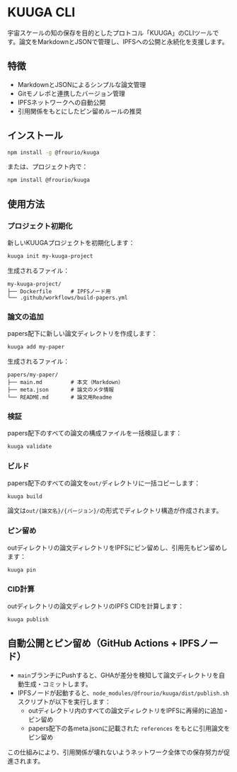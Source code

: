 # KUUGA CLI

宇宙スケールの知の保存を目的としたプロトコル「KUUGA」のCLIツールです。論文をMarkdownとJSONで管理し、IPFSへの公開と永続化を支援します。

## 特徴
- MarkdownとJSONによるシンプルな論文管理
- Gitモノレポと連携したバージョン管理
- IPFSネットワークへの自動公開
- 引用関係をもとにしたピン留めルールの推奨

## インストール

```bash
npm install -g @frourio/kuuga
```

または、プロジェクト内で：

```bash
npm install @frourio/kuuga
```

## 使用方法

### プロジェクト初期化
新しいKUUGAプロジェクトを初期化します：

```bash
kuuga init my-kuuga-project
```

生成されるファイル：

```
my-kuuga-project/
├── Dockerfile      # IPFSノード用
└── .github/workflows/build-papers.yml
```

### 論文の追加
papers配下に新しい論文ディレクトリを作成します：

```bash
kuuga add my-paper
```

生成されるファイル：

```
papers/my-paper/
├── main.md         # 本文（Markdown）
├── meta.json       # 論文のメタ情報
└── README.md       # 論文用Readme
```

### 検証

papers配下のすべての論文の構成ファイルを一括検証します：

```bash
kuuga validate
```

### ビルド

papers配下のすべての論文を`out/`ディレクトリに一括コピーします：

```bash
kuuga build
```

論文は`out/{論文名}/{バージョン}/`の形式でディレクトリ構造が作成されます。

### ピン留め

outディレクトリの論文ディレクトリをIPFSにピン留めし、引用先もピン留めします：

```bash
kuuga pin
```

### CID計算

outディレクトリの論文ディレクトリのIPFS CIDを計算します：

```bash
kuuga publish
```

## 自動公開とピン留め（GitHub Actions + IPFSノード）

- `main`ブランチにPushすると、GHAが差分を検知して論文ディレクトリを自動生成・コミットします。
- IPFSノードが起動すると、`node_modules/@frourio/kuuga/dist/publish.sh` スクリプトが以下を実行します：
  - outディレクトリ内のすべての論文ディレクトリをIPFSに再帰的に追加・ピン留め
  - papers配下の各meta.jsonに記載された `references` をもとに引用論文をピン留め

この仕組みにより、引用関係が壊れないようネットワーク全体での保存努力が促進されます。
